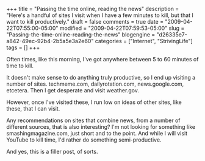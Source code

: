 +++
title = "Passing the time online, reading the news"
description = "Here's a handful of sites I visit when I have a few minutes to kill, but that I want to kill productively."
draft = false
comments = true
date = "2009-04-22T07:55:00-05:00"
modified = "2009-04-22T07:59:53-05:00"
slug = "Passing-the-time-online-reading-the-news"
blogengine = "d26335e7-a842-49ec-92b4-2b5a5e3a2e60"
categories = ["Internet", "StrivingLife"]
tags = []
+++

<p>
Often times, like this morning, I&#39;ve got anywhere between 5 to 60 minutes of time to kill.
</p>
<p>
It doesn&#39;t make sense to do anything truly productive, so I end up visiting a number of sites. techmeme.com, dailyrotation.com, news.google.com, etcetera. Then I get desperate and visit weather.gov.
</p>
<p>
However, once I&#39;ve visited these, I run low on ideas of other sites, like these, that I can visit.
</p>
<p>
Any recommendations on sites that combine news, from a number of different sources, that is also interesting? I&#39;m not looking for something like smashingmagazine.com, just short and to the point. And while I will visit YouTube to kill time, I&#39;d rather do something semi-productive.
</p>
<p>
And yes, this is a filler post, of sorts.
</p>

